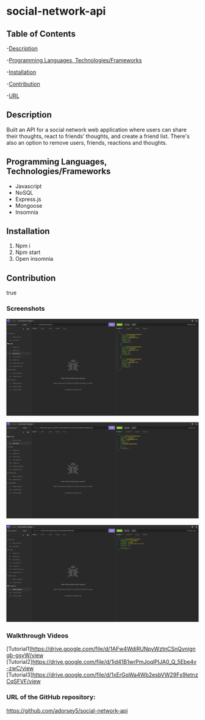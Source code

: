 # social-network-api

## Table of Contents

-[Description](#Description)

-[Programming Languages, Technologies/Frameworks](#Programming-Languages,-Technologies/Frameworks)

-[Installation](#Installation)

-[Contribution](#Contribution)

-[URL](#URL)

## Description

Built an API for a social network web application where users can share their thoughts, react to friends’ thoughts, and create a friend list. There's also an option to remove users, friends, reactions and thoughts.

## Programming Languages, Technologies/Frameworks

- Javascript
- NoSQL
- Express.js
- Mongoose
- Insomnia

## Installation

1. Npm i
2. Npm start
3. Open insomnia

## Contribution

true

### Screenshots

![Screenshot](./Screenshot1.png)

![Screenshot](./Screenshot2.png)

![Screenshot](./Screenshot3.png)

### Walkthrough Videos

[Tutorial1]https://drive.google.com/file/d/1AFw4WdiRUNpyWztnCSnQvnignqb-gsyW/view<br />
[Tutorial2]https://drive.google.com/file/d/1id41B1wrPmJoqlPIJA0_Q_5Ebe4v-zwC/view<br />
[Tutorial3]https://drive.google.com/file/d/1xErGqWa4Wb2esbVW29Fs9IetnzCqSFVF/view<br />

### URL of the GitHub repository:

<https://github.com/adorsey5/social-network-api>
